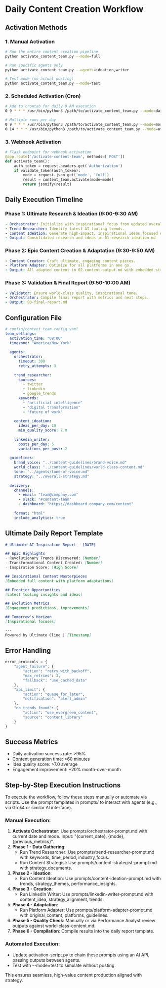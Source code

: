 # Daily Content Creation Workflow

## Activation Methods

### 1. Manual Activation
```bash
# Run the entire content creation pipeline
python activate_content_team.py --mode=full

# Run specific agents only
python activate_content_team.py --agents=ideation,writer

# Test mode (no actual posting)
python activate_content_team.py --mode=test
```

### 2. Scheduled Activation (Cron)
```bash
# Add to crontab for daily 9 AM execution
0 9 * * * /usr/bin/python3 /path/to/activate_content_team.py --mode=daily >> /path/to/logs/content_team.log 2>&1

# Multiple runs per day
0 9 * * * /usr/bin/python3 /path/to/activate_content_team.py --mode=morning
0 14 * * * /usr/bin/python3 /path/to/activate_content_team.py --mode=afternoon
```

### 3. Webhook Activation
```python
# Flask endpoint for webhook activation
@app.route('/activate-content-team', methods=['POST'])
def activate_team():
    auth_token = request.headers.get('Authorization')
    if validate_token(auth_token):
        mode = request.json.get('mode', 'full')
        result = content_team.activate(mode=mode)
        return jsonify(result)
```

## Daily Execution Timeline

### Phase 1: Ultimate Research & Ideation (9:00-9:30 AM)
```yaml
- Orchestrator: Initialize with inspirational focus from updated overall-strategy.md.
- Trend Researcher: Identify latest AI tooling trends.
- Content Ideation: Generate high-impact, inspirational ideas focused on tooling and transformations.
- Output: Consolidated research and ideas in 01-research-ideation.md
```

### Phase 2: Epic Content Creation & Adaptation (9:30-9:50 AM)
```yaml
- Content Creator: Craft ultimate, engaging content pieces.
- Platform Adapter: Optimize for all platforms in one go.
- Output: All adapted content in 02-content-output.md with embedded structures (JSON/YAML/XML).
```

### Phase 3: Validation & Final Report (9:50-10:00 AM)
```yaml
- Validator: Ensure world-class quality, inspirational tone.
- Orchestrator: Compile final report with metrics and next steps.
- Output: 03-final-report.md
```

## Configuration File
```yaml
# config/content_team_config.yaml
team_settings:
  activation_time: "09:00"
  timezone: "America/New_York"
  
  agents:
    orchestrator:
      timeout: 300
      retry_attempts: 3
    
    trend_researcher:
      sources:
        - twitter
        - linkedin
        - google_trends
      keywords:
        - "artificial intelligence"
        - "digital transformation"
        - "future of work"
    
    content_ideation:
      ideas_per_day: 10
      min_quality_score: 7.0
    
    linkedin_writer:
      posts_per_day: 5
      variations_per_post: 2
      
  guidelines:
    brand_voice: "../content-guidelines/brand-voice.md"
    world_class: "../content-guidelines/world-class-content.md"
    tone: "../agents/tone-of-voice.md"
    strategy: "../overall-strategy.md"
  
  delivery:
    channels:
      - email: "team@company.com"
      - slack: "#content-team"
      - dashboard: "https://dashboard.company.com/content"
    
    format: "html"
    include_analytics: true
```

## Ultimate Daily Report Template
```markdown
# Ultimate AI Inspiration Report - [DATE]

## Epic Highlights
- Revolutionary Trends Discovered: [Number]
- Transformational Content Created: [Number]
- Inspiration Score: [High Score]

## Inspirational Content Masterpieces
[Embedded full content with platform adaptations]

## Frontier Opportunities
[Latest tooling insights and ideas]

## Evolution Metrics
[Engagement predictions, improvements]

## Tomorrow's Horizon
[Inspirational focuses]

---
Powered by Ultimate Cline | [Timestamp]
```

## Error Handling
```python
error_protocols = {
    "agent_failure": {
        "action": "retry_with_backoff",
        "max_retries": 3,
        "fallback": "use_cached_data"
    },
    "api_limit": {
        "action": "queue_for_later",
        "notification": "alert_admin"
    },
    "no_trends_found": {
        "action": "use_evergreen_content",
        "source": "content_library"
    }
}
```

## Success Metrics
- Daily activation success rate: >95%
- Content generation time: <60 minutes
- Idea quality score: >7.0 average
- Engagement improvement: +20% month-over-month


## Step-by-Step Execution Instructions
To execute the workflow, follow these steps manually or automate via scripts. Use the prompt templates in prompts/ to interact with agents (e.g., via Grok4 or similar AI interface).

### Manual Execution:
1. **Activate Orchestrator**: Use prompts/orchestrator-prompt.md with current date and mode. Input: "{current_date}, {mode}, {previous_metrics}".
2. **Phase 1 - Data Gathering**:
   - Run Trend Researcher: Use prompts/trend-researcher-prompt.md with keywords, time_period, industry_focus.
   - Run Content Strategist: Use prompts/content-strategist-prompt.md with strategy_documents.
3. **Phase 2 - Ideation**:
   - Run Content Ideation: Use prompts/content-ideation-prompt.md with trends, strategy_themes, performance_insights.
4. **Phase 3 - Creation**:
   - Run LinkedIn Writer: Use prompts/linkedin-writer-prompt.md with content_idea, strategy_alignment, trends.
5. **Phase 4 - Adaptation**:
   - Run Platform Adapter: Use prompts/platform-adapter-prompt.md with original_content, platforms, guidelines.
6. **Phase 5 - Quality Check**: Manually or via Performance Analyst review outputs against world-class-content.md.
7. **Phase 6 - Compilation**: Compile results into the daily report template.

### Automated Execution:
- Update activation-script.py to chain these prompts using an AI API, passing outputs between agents.
- Test with --mode=test to simulate without posting.

This ensures seamless, high-value content production aligned with strategy.

